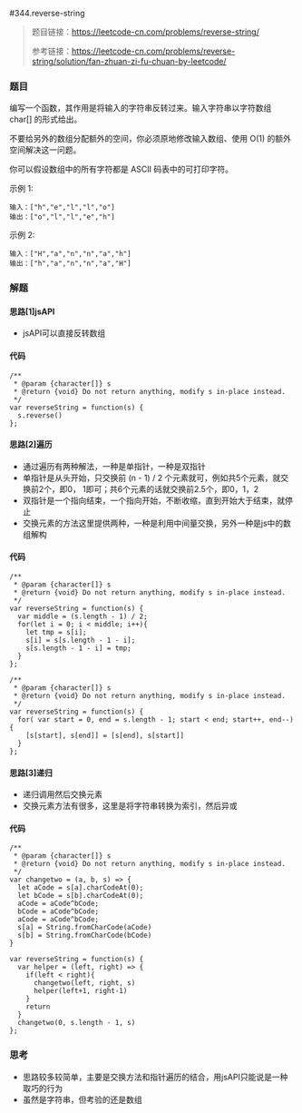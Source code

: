 #344.reverse-string

> 题目链接：https://leetcode-cn.com/problems/reverse-string/
>
> 参考链接：https://leetcode-cn.com/problems/reverse-string/solution/fan-zhuan-zi-fu-chuan-by-leetcode/



### 题目

编写一个函数，其作用是将输入的字符串反转过来。输入字符串以字符数组 char[] 的形式给出。

不要给另外的数组分配额外的空间，你必须原地修改输入数组、使用 O(1) 的额外空间解决这一问题。

你可以假设数组中的所有字符都是 ASCII 码表中的可打印字符。

示例 1:

```
输入：["h","e","l","l","o"]
输出：["o","l","l","e","h"]
```


示例 2:

```
输入：["H","a","n","n","a","h"]
输出：["h","a","n","n","a","H"]
```



### 解题

#### 思路[1]jsAPI

* jsAPI可以直接反转数组

#### 代码

```
/**
 * @param {character[]} s
 * @return {void} Do not return anything, modify s in-place instead.
 */
var reverseString = function(s) {
  s.reverse()
};
```

#### 思路[2]遍历

* 通过遍历有两种解法，一种是单指针，一种是双指针
* 单指针是从头开始，只交换前 (n - 1) / 2 个元素就可，例如共5个元素，就交换前2个，即0， 1即可；共6个元素的话就交换前2.5个，即0，1，2
* 双指针是一个指向结束，一个指向开始，不断收缩，直到开始大于结束，就停止
* 交换元素的方法这里提供两种，一种是利用中间量交换，另外一种是js中的数组解构

#### 代码

```
/**
 * @param {character[]} s
 * @return {void} Do not return anything, modify s in-place instead.
 */
var reverseString = function(s) {
  var middle = (s.length - 1) / 2;
  for(let i = 0; i < middle; i++){
    let tmp = s[i];
    s[i] = s[s.length - 1 - i];
    s[s.length - 1 - i] = tmp;
  }
};

/**
 * @param {character[]} s
 * @return {void} Do not return anything, modify s in-place instead.
 */
var reverseString = function(s) {
  for( var start = 0, end = s.length - 1; start < end; start++, end--){
    [s[start], s[end]] = [s[end], s[start]]
  }
};
```

#### 思路[3]递归

* 递归调用然后交换元素
* 交换元素方法有很多，这里是将字符串转换为索引，然后异或

#### 代码

```
/**
 * @param {character[]} s
 * @return {void} Do not return anything, modify s in-place instead.
 */
var changetwo = (a, b, s) => {
  let aCode = s[a].charCodeAt(0);
  let bCode = s[b].charCodeAt(0);
  aCode = aCode^bCode;
  bCode = aCode^bCode;
  aCode = aCode^bCode;
  s[a] = String.fromCharCode(aCode)
  s[b] = String.fromCharCode(bCode)
}

var reverseString = function(s) {
  var helper = (left, right) => {
    if(left < right){
      changetwo(left, right, s)
      helper(left+1, right-1)
    }
    return 
  }
  changetwo(0, s.length - 1, s)
};
```



### 思考

* 思路较多较简单，主要是交换方法和指针遍历的结合，用jsAPI只能说是一种取巧的行为
* 虽然是字符串，但考验的还是数组